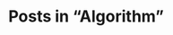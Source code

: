 ---
layout: category
title: Posts in “Algorithm”
category: Algorithm
permalink: /category/algorithm
---